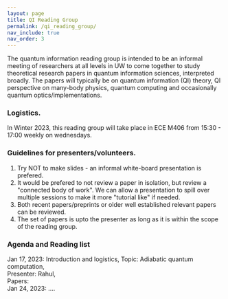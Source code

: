 ```yaml
---
layout: page
title: QI Reading Group
permalink: /qi_reading_group/
nav_include: true
nav_order: 3
---
```


The quantum information reading group is intended to be an informal meeting of researchers at all levels in UW to come together to study theoretical research papers in quantum information sciences, interpreted broadly. The papers will typically be on quantum information (QI) theory, QI perspective on many-body physics, quantum computing and occasionally quantum optics/implementations.

### Logistics.
In Winter 2023, this reading group will take place in ECE M406 from 15:30 - 17:00 weekly on wednesdays.

### Guidelines for presenters/volunteers.
1. Try NOT to make slides - an informal white-board presentation is prefered.
2. It would be prefered to not review a paper in isolation, but review a "connected body of work". We can allow a presentation to spill over multiple sessions to make it more "tutorial like" if needed.
3. Both recent papers/preprints or older well established relevant papers can be reviewed.
4. The set of papers is upto the presenter as long as it is within the scope of the reading group.

### Agenda and Reading list
Jan 17, 2023: Introduction and logistics,
              Topic: Adiabatic quantum computation,<br />
              Presenter: Rahul, <br />
              Papers: <br/>
Jan 24, 2023: ....
